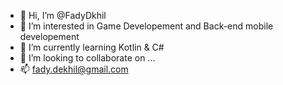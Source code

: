 - 👋 Hi, I’m @FadyDkhil
- 👀 I’m interested in Game Developement and Back-end mobile developement
- 🌱 I’m currently learning Kotlin & C#
- 💞️ I’m looking to collaborate on ...
- 📫 fady.dekhil@gmail.com

<!---
FadyDkhil/FadyDkhil is a ✨ special ✨ repository because its `README.md` (this file) appears on your GitHub profile.
You can click the Preview link to take a look at your changes.
--->
